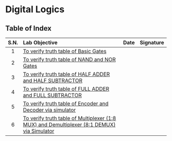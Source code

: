 # Digital Logics

## Table of Index

| S.N. | Lab Objective                                                                                                 | Date | Signature |
| :--: | :------------------------------------------------------------------------------------------------------------ | :--: | :-------: |
|  1   | [To verify truth table of Basic Gates](Lab_1/README.md)                                                       |      |           |
|  2   | [To verify truth table of NAND and NOR Gates](Lab_2/README.md)                                                |      |           |
|  3   | [To verify truth table of HALF ADDER and HALF SUBTRACTOR](Lab_3/README.md)                                    |      |           |
|  4   | [To verify truth table of FULL ADDER and FULL SUBTRACTOR](Lab_4/README.md)                                    |      |           |
|  5   | [To verify truth table of Encoder and Decoder via simulator](Lab_5/README.md)                                 |      |           |
|  6   | [To verify truth table of Multiplexer (1:8 MUX) and Demultiplexer (8:1 DEMUX) via Simulator](Lab_6/README.md) |      |           |

